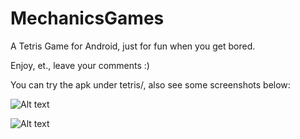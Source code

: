 MechanicsGames
==============

A Tetris Game for Android, just for fun when you get bored.


Enjoy, et., leave your comments :)

You can try the apk under tetris/, also see some screenshots below:


![Alt text](https://github.com/ShawnOceanHu/screenshots/blob/master/tetris/Screenshot_2014-09-08-10-36-50.png "Screenshot 1")

![Alt text](https://github.com/ShawnOceanHu/screenshots/blob/master/tetris/Screenshot_2014-09-08-10-44-47.png "Screenshot 2")
